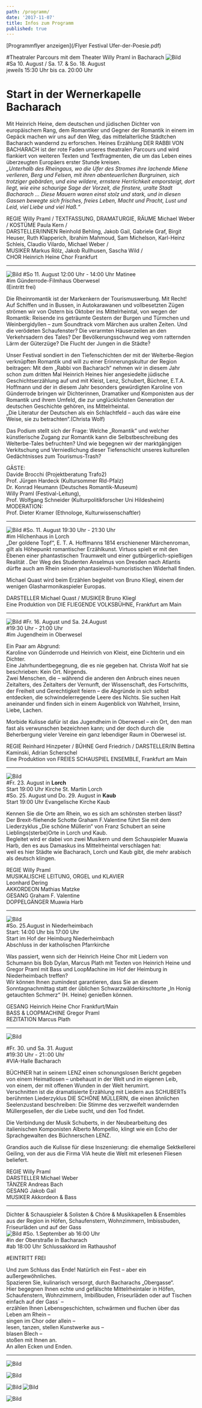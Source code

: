 ```yaml
---
path: /programm/
date: '2017-11-07'
title: Infos zum Programm
published: true
---
```



[Programmflyer anzeigen](/Flyer Festival Ufer-der-Poesie.pdf)  

#Theatraler Parcours mit dem Theater Willy Praml in Bacharach
![Bild](/rabbi-2.jpg)   
#Sa 10. August / Sa. 17. & So. 18. August   
jeweils 15:30 Uhr bis ca. 20:00 Uhr    
# Start in der Wernerkapelle Bacharach  

Mit Heinrich Heine, dem deutschen und jüdischen Dichter von europäischem Rang, dem Romantiker und Gegner der Romantik in einem im Gepäck machen wir uns auf den Weg, das mittelalterliche Städtchen Bacharach wandernd zu erforschen. Heines Erzählung DER RABBI VON BACHARACH ist der rote Faden unseres theatralen Parcours und wird flankiert von weiteren Texten und Textfragmenten, die um das Leben eines überzeugten Europäers erster Stunde kreisen.    
*„Unterhalb des Rheingaus, wo die Ufer des Stromes ihre lachende Miene verlieren, Berg und Felsen, mit ihren abenteuerlichen Burgruinen, sich trotziger gebärden, und eine wildere, ernstere Herrlichkeit emporsteigt, dort liegt, wie eine schaurige Sage der Vorzeit, die finstere, uralte Stadt Bacharach ... Diese Mauern waren einst stolz und stark, und in diesen Gassen bewegte sich frisches, freies Leben, Macht und Pracht, Lust und Leid, viel Liebe und viel Haß.“*    


REGIE Willy Praml / TEXTFASSUNG, DRAMATURGIE, RÄUME Michael Weber / KOSTÜME Paula Kern /   
DARSTELLER/INNEN Reinhold Behling, Jakob Gail, Gabriele Graf, Birgit Heuser, Ruth Klapperich, Ibrahim Mahmoud, Sam Michelson, Karl-Heinz Schleis, Claudio Vilardo, Michael Weber /    
MUSIKER Markus Rölz, Jakob Rullhusen, Sascha Wild /   
CHOR Heinrich Heine Chor Frankfurt



-----     


  
![Bild](/Glotzt-nicht-2.jpg)
#So 11. August 12:00 Uhr - 14:00 Uhr Matinee   
#im Günderrode-Filmhaus Oberwesel  
(Eintritt frei)    

Die Rheinromantik ist der Markenkern der Tourismuswerbung. Mit Recht! Auf Schiffen und in Bussen, in Autokarawanen und vollbesetzten Zügen strömen wir von Ostern bis Oktober ins Mittelrheintal, von wegen der Romantik: Reisende ins geträumte Gestern der Burgen und Türmchen und Weinbergidyllen – zum Soundtrack vom Märchen aus uralten Zeiten.  Und die verödeten Schaufenster? Die verarmten Häuserzeilen an den Verkehrsadern des Tales? Der  Bevölkerungsschwund weg vom ratternden Lärm der Güterzüge? Die Flucht der Jungen in die Städte?   

Unser Festival sondiert in den Tiefenschichten der mit der Welterbe-Region verknüpften Romantik und will zu einer Erinnerungskultur der Region beitragen: Mit dem „Rabbi von Bacharach“ nehmen wir in diesem Jahr schon zum dritten Mal Heinrich Heines hier angesiedelte jüdische Geschichtserzählung auf und mit Kleist, Lenz, Schubert, Büchner, E.T.A. Hoffmann und der in diesem Jahr besonders gewürdigten Karoline von Günderrode bringen wir Dichterinnen, Dramatiker und Komponisten aus der Romantik und ihrem Umfeld, die zur unglücklichsten Generation der deutschen Geschichte gehören, ins Mittelrheintal.   
„Die Literatur der Deutschen als ein Schlachtfeld – auch das wäre eine Weise, sie zu betrachten“.(Christa Wolf)   

Das Podium stellt sich der Frage: Welche „Romantik“ und welcher künstlerische Zugang zur Romantik kann die Selbstbeschreibung des Welterbe-Tales befruchten? Und wie begegnen wir der marktgängigen Verkitschung und Verniedlichung dieser Tiefenschicht unseres kulturellen Gedächtnisses zum Tourismus-Trash?    

GÄSTE:   
Davide Brocchi (Projektberatung Trafo2)   
Prof. Jürgen Hardeck (Kultursommer Rld-Pfalz)   
Dr. Konrad Heumann (Deutsches Romantik-Museum)   
Willy Praml (Festival-Leitung),   
Prof. Wolfgang Schneider (Kulturpolitikforscher Uni Hildesheim)      
MODERATION:   
Prof. Dieter Kramer (Ethnologe, Kulturwissenschaftler)


-----     


![Bild](/Goldner-Topf-2.jpg)
#So. 11. August 19:30 Uhr - 21:30 Uhr  
#im Hilchenhaus in Lorch   
„Der goldene Topf“, E. T. A. Hoffmanns 1814 erschienener Märchenroman, gilt als Höhepunkt romantischer Erzählkunst. Virtuos spielt er mit den Ebenen einer phantastischen Traumwelt und einer gutbürgerlich-spießigen Realität . Der Weg des Studenten Anselmus von Dresden nach Atlantis dürfte auch am Rhein seinen phantasievoll-humoristischen Widerhall finden.    

Michael Quast wird beim Erzählen begleitet von Bruno Kliegl, einem der wenigen Glasharmonikaspieler Europas.    

DARSTELLER Michael Quast / MUSIKER Bruno Kliegl   
Eine Produktion von DIE FLIEGENDE VOLKSBÜHNE, Frankfurt am Main   

----


   
![Bild](/kein-Ort-2.jpg)
#Fr. 16. August und Sa. 24.August  
#19:30 Uhr - 21:00 Uhr    
#im Jugendheim in Oberwesel   

Ein Paar am Abgrund:   
Karoline von Günderrode und Heinrich von Kleist, eine Dichterin und ein Dichter.     
Eine Jahrhundertbegegnung, die es nie gegeben hat. Christa Wolf hat sie beschrieben: Kein Ort. Nirgends.    
Zwei Menschen, die – während die anderen den Anbruch eines neuen Zeitalters, des Zeitalters der Vernunft, der Wissenschaft, des Fortschritts, der Freiheit und Gerechtigkeit feiern – die Abgründe in sich selbst entdecken, die schwindelerregende Leere des Nichts. 
Sie suchen Halt aneinander und finden sich in einem Augenblick von Wahrheit, Irrsinn, Liebe, Lachen.   

Morbide Kulisse dafür ist das Jugendheim in Oberwesel – ein Ort, den man fast als verwunschen bezeichnen kann; und der doch durch die Beherbergung vieler Vereine ein ganz lebendiger Raum in Oberwesel ist.   


REGIE Reinhard Hinzpeter / BÜHNE Gerd Friedrich / DARSTELLER/IN Bettina Kaminski, Adrian Scherschel   
Eine Produktion von FREIES SCHAUSPIEL ENSEMBLE, Frankfurt am Main



----    
 
  
![Bild](/schoene-muellerin-2.jpg)   
#Fr. 23. August in **Lorch**   
Start 19:00 Uhr Kirche St. Martin Lorch  
#So. 25. August und Do. 29. August in **Kaub**     
Start 19:00 Uhr Evangelische Kirche Kaub   

Kennen Sie die Orte am Rhein, wo es sich am schönsten sterben lässt?    
Der Brexit-fliehende Schotte Graham F.Valentine führt Sie mit dem Liederzyklus „Die schöne Müllerin“ von Franz Schubert an seine Lieblings(sterbe)Orte in Lorch und Kaub.   
Begleitet wird er dabei von zwei Musikern und dem Schauspieler Muawia Harb, den es aus Damaskus ins Mittelrheintal verschlagen hat:   
weil es hier Städte wie Bacharach, Lorch und Kaub gibt, die mehr arabisch als deutsch klingen.   

REGIE Willy Praml   
MUSIKALISCHE LEITUNG, ORGEL und KLAVIER     
Leonhard Dering   
AKKORDEON Mathias Matzke   
GESANG Graham F. Valentine   
DOPPELGÄNGER Muawia Harb   


----    
![Bild](/honeypain-2.jpg)       
#So. 25.August in Niederheimbach   
Start: 14:00 Uhr bis 17:00 Uhr   
Start im Hof der Heimburg Niederheimbach   
Abschluss in der katholischen Pfarrkirche   

Was passiert, wenn sich der Heinrich Heine Chor mit Liedern von Schumann bis Bob Dylan, Marcus Plath mit Texten von Heinrich Heine und Gregor Praml mit Bass und LoopMachine im Hof der Heimburg in Niederheimbach treffen?   
Wir können Ihnen zumindest garantieren, dass Sie an diesem Sonntagnachmittag statt der üblichen Schwarzwälderkirschtorte „In Honig getauchten Schmerz“ (H. Heine) genießen können.   

GESANG  Heinrich Heine Chor Frankfurt/Main    
BASS & LOOPMACHINE Gregor Praml   
REZITATION Marcus Plath     


----    

 
![Bild](/Lenz-2.jpg)

#Fr. 30. und Sa. 31. August   
#19:30 Uhr  - 21::00 Uhr    
#VIA-Halle Bacharach    

BÜCHNER hat in seinem LENZ einen schonungslosen Bericht gegeben  
von einem Heimatlosen – unbehaust in der Welt und im eigenen Leib,   
von einem, der mit offenen Wunden in der Welt herumirrt.   
Verschnitten ist die dramatisierte Erzählung mit Liedern aus SCHUBERTs berühmten Liederzyklus DIE SCHÖNE MÜLLERIN, die einen ähnlichen Seelenzustand beschreiben: Die Stimme des verzweifelt wandernden Müllergesellen, der die Liebe sucht, und den Tod findet.      

Die Verbindung der Musik Schuberts, in der Neubearbeitung des italienischen Komponisten Alberto Mompellio, klingt wie ein Echo der Sprachgewalten des Büchnerschen LENZ.   

Grandios auch die Kulisse für diese Inszenierung: die ehemalige Sektkellerei Geiling, von der aus die Firma VIA heute die Welt mit erlesenen Fliesen beliefert.   


REGIE Willy Praml    
DARSTELLER  Michael Weber  
TÄNZER Andreas Bach   
GESANG Jakob Gail      
MUSIKER Akkordeon & Bass



----

  
Dichter & Schauspieler & Solisten & Chöre & Musikkapellen & Ensembles aus der Region 
in Höfen, Schaufenstern, Wohnzimmern, Imbissbuden, Friseurläden und auf der Gass     
![Bild](/Bacchanal-2.jpg)
#So. 1.September ab 16:00 Uhr    
#in der Oberstraße in Bacharach    
#ab 18:00 Uhr Schlussakkord im Rathaushof  

#EINTRITT FREI

Und zum Schluss das Ende! Natürlich ein Fest – aber ein außergewöhnliches.   
Spazieren Sie, kulinarisch versorgt, durch Bacharachs „Obergasse“.    
Hier begegnen Ihnen echte und gefälschte Mittelrheintaler in Höfen, Schaufenstern, Wohnzimmern, Imbißbuden, Friseurläden oder auf Tischen einfach auf der Gass´ –    
erzählen Ihnen Lebensgeschichten, schwärmen und fluchen über das Leben am Rhein –     
singen im Chor oder allein –    
lesen, tanzen, stellen Kunstwerke aus –     
blasen Blech –    
stoßen mit Ihnen an.     
An allen Ecken und Enden.      

----    
 
 ![Bild](/dsc_0185.jpg) 
 
 ![Bild](/fse1.png) 
 
 ![Bild](/lenz1.png)
 ![Bild](/e.t.a.jpg)
 
 ![Bild](/guend.jpg)
